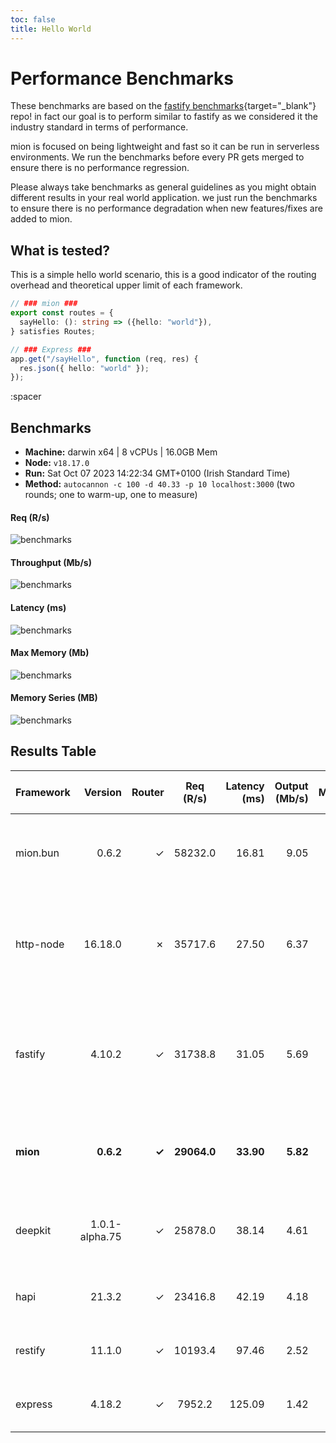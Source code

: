 ```yaml
---
toc: false
title: Hello World
---
```


# Performance Benchmarks

These benchmarks are based on the [fastify benchmarks](https://github.com/fastify/benchmarks){target="_blank"} repo! in fact our goal is to perform similar to fastify as we considered it the industry standard in terms of performance.

mion is focused on being lightweight and fast so it can be run in serverless environments. We run the benchmarks before every PR gets merged to ensure there is no performance regression.

Please always take benchmarks as general guidelines as you might obtain different results in your real world application. we just run the benchmarks to ensure there is no performance degradation when new features/fixes are added to mion.


## What is tested?

This is a simple hello world scenario, this is a good indicator of the routing overhead and theoretical upper limit of each framework.

```ts
// ### mion ###
export const routes = {
  sayHello: (): string => ({hello: "world"}),
} satisfies Routes;

// ### Express ###
app.get("/sayHello", function (req, res) {
  res.json({ hello: "world" });
});
```

:spacer

## Benchmarks

* __Machine:__ darwin x64 | 8 vCPUs | 16.0GB Mem
* __Node:__ `v18.17.0`
* __Run:__ Sat Oct 07 2023 14:22:34 GMT+0100 (Irish Standard Time)
* __Method:__ `autocannon -c 100 -d 40.33 -p 10 localhost:3000` (two rounds; one to warm-up, one to measure)

#### Req (R/s) 

![benchmarks](/charts-servers-hello/requests.png)

#### Throughput (Mb/s) 

![benchmarks](/charts-servers-hello/throughput.png)

#### Latency (ms) 

![benchmarks](/charts-servers-hello/latency.png)

#### Max Memory (Mb) 

![benchmarks](/charts-servers-hello/maxMem.png)

#### Memory Series (MB) 

![benchmarks](/charts-servers-hello/memSeries.png)


## Results Table


| Framework | Version        | Router | Req (R/s)   | Latency (ms) | Output (Mb/s) | Max Memory (Mb) | Max Cpu (%) | Validation | Description                                                                                               |
| :--       | --:            | --:    | :-:         | --:          | --:           | --:             | --:         | :-:        | :--                                                                                                       |
| mion.bun  | 0.6.2          | ✓      | 58232.0     | 16.81        | 9.05          | 83              | 107         | ✓          | mion using bun, automatic validation and serialization                                                    |
| http-node | 16.18.0        | ✗      | 35717.6     | 27.50        | 6.37          | 86              | 118         | ✗          | bare node http server, should be the theoretical upper limit in node.js performance                       |
| fastify   | 4.10.2         | ✓      | 31738.8     | 31.05        | 5.69          | 93              | 117         | -          | Validation using schemas and ajv. schemas are generated manually or using third party tools               |
| **mion**  | **0.6.2**      | **✓**  | **29064.0** | **33.90**    | **5.82**      | **96**          | **121**     | **✓**      | **Automatic validation and serialization out of the box**                                                 |
| deepkit   | 1.0.1-alpha.75 | ✓      | 25878.0     | 38.14        | 4.61          | 186             | 135         | ✓          | Automatic validation and serialization out of the box                                                     |
| hapi      | 21.3.2         | ✓      | 23416.8     | 42.19        | 4.18          | 118             | 127         | ✗          | validation using joi or third party tools                                                                 |
| restify   | 11.1.0         | ✓      | 10193.4     | 97.46        | 2.52          | 104             | 124         | ✗          | manual validation or third party tools                                                                    |
| express   | 4.18.2         | ✓      | 7952.2      | 125.09       | 1.42          | 135             | 125         | ✗          | manual validation or third party tools                                                                    |
